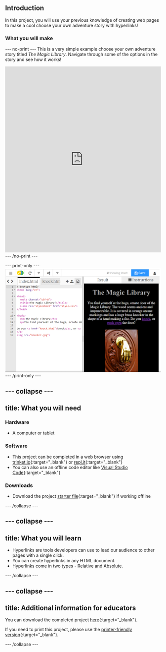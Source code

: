 ## Introduction

In this project, you will use your previous knowledge of creating web pages to make a cool choose your own adventure story with hyperlinks!

### What you will make

--- no-print ---
This is a very simple example choose your own adventure story titled *The Magic Library*. Navigate through some of the options in the story and see how it works!  

<div>
  <iframe src="https://trinket.io/embed/html/4cfbe71ae4" width="100%" height="600" frameborder="0" marginwidth="0" marginheight="0" allowfullscreen></iframe>
</div>
--- /no-print ---

--- print-only ---
![Complete project](images/showcase_static.png)
--- /print-only ---

--- collapse ---
---
title: What you will need
---
### Hardware

+ A computer or tablet

### Software


+ This project can be completed in a web browser using [trinket.io](https://trinket.io/){:target="_blank"} or [repl.it](https://replit.com/){:target="_blank"}
+ You can also use an offline code editor like [Visual Studio Code](https://code.visualstudio.com/Download){:target="_blank"}
 
### Downloads

+ Download the project [starter file](http://rpf.io/p/en/cyoa-web-go){:target="_blank"} if working offline

--- /collapse ---

--- collapse ---
---
title: What you will learn
---

+ Hyperlinks are tools developers can use to lead our audience to other pages with a single click.
+ You can create hyperlinks in any HTML document.
+ Hyperlinks come in two types - Relative and Absolute.

--- /collapse ---

--- collapse ---
---
title: Additional information for educators
---

You can download the completed project [here](http://rpf.io/p/en/cyoa-web-get){:target="_blank"}.

If you need to print this project, please use the [printer-friendly version](https://projects.raspberrypi.org/en/projects/cyoa-web/print){:target="_blank"}.

--- /collapse ---
